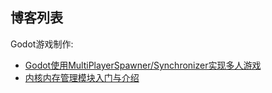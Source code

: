 
## 博客列表

Godot游戏制作:

- [Godot使用MultiPlayerSpawner/Synchronizer实现多人游戏](./Godot/multiplayer_fps_demo.md)
- [内核内存管理模块入门与介绍](./kernel/kernel_mm_introduction.md)
